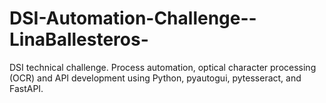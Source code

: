 # DSI-Automation-Challenge--LinaBallesteros-
DSI technical challenge.  Process automation, optical character processing (OCR) and API development using Python, pyautogui, pytesseract, and FastAPI.
